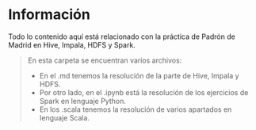 # Información #

Todo lo contenido aquí está relacionado con la práctica de Padrón de Madrid en Hive, Impala, HDFS y Spark.

> En esta carpeta se encuentran varios archivos:
> - En el .md tenemos la resolución de la parte de Hive, Impala y HDFS.
> - Por otro lado, en el .ipynb está la resolución de los ejercicios de Spark en lenguaje Python.
> - En los .scala tenemos la resolución de varios apartados en lenguaje Scala.
